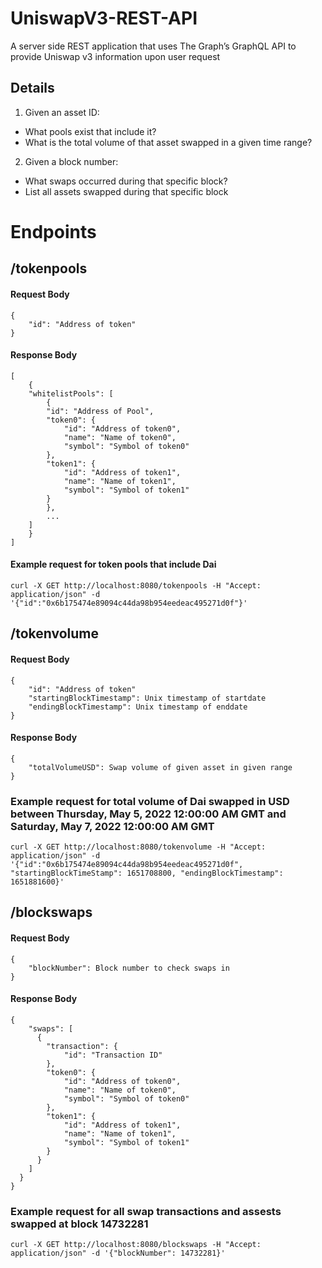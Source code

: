 # UniswapV3-REST-API
A server side REST application that uses The Graph’s GraphQL API to provide Uniswap v3 information upon user request

## Details
1. Given an asset ID:
* What pools exist that include it?
* What is the total volume of that asset swapped in a given time range?
2. Given a block number:
* What swaps occurred during that specific block?
* List all assets swapped during that specific block

# Endpoints
## /tokenpools
#### Request Body
```
{
    "id": "Address of token"
}
```
#### Response Body
```
[
    {
    "whitelistPools": [
        {
        "id": "Address of Pool",
        "token0": {
            "id": "Address of token0",
            "name": "Name of token0",
            "symbol": "Symbol of token0"
        },
        "token1": {
            "id": "Address of token1",
            "name": "Name of token1",
            "symbol": "Symbol of token1"
        }
        },
        ...
    ]
    }
]
```
#### Example request for token pools that include Dai
```
curl -X GET http://localhost:8080/tokenpools -H "Accept: application/json" -d '{"id":"0x6b175474e89094c44da98b954eedeac495271d0f"}'
```

## /tokenvolume
#### Request Body
```
{
    "id": "Address of token"
    "startingBlockTimestamp": Unix timestamp of startdate
    "endingBlockTimestamp": Unix timestamp of enddate
}
```
#### Response Body
```
{
    "totalVolumeUSD": Swap volume of given asset in given range
}
```
### Example request for total volume of Dai swapped in USD between Thursday, May 5, 2022 12:00:00 AM GMT and Saturday, May 7, 2022 12:00:00 AM GMT
```
curl -X GET http://localhost:8080/tokenvolume -H "Accept: application/json" -d '{"id":"0x6b175474e89094c44da98b954eedeac495271d0f", "startingBlockTimeStamp": 1651708800, "endingBlockTimestamp": 1651881600}'
```

## /blockswaps
#### Request Body
```
{
    "blockNumber": Block number to check swaps in
}
```
#### Response Body
```
{
    "swaps": [
      {
        "transaction": {
            "id": "Transaction ID"
        },
        "token0": {
            "id": "Address of token0",
            "name": "Name of token0",
            "symbol": "Symbol of token0"
        },
        "token1": {
            "id": "Address of token1",
            "name": "Name of token1",
            "symbol": "Symbol of token1"
        }
      }
    ]
  }
}
```
### Example request for all swap transactions and assests swapped at block 14732281
```
curl -X GET http://localhost:8080/blockswaps -H "Accept: application/json" -d '{"blockNumber": 14732281}'
```